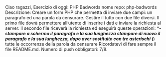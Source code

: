 <!-------------------------
    CONSEGNA ESERCIZIO
-------------------------->

Ciao ragazzi,
Esercizio di oggi: PHP Badwords
nome repo: php-badwords
Descrizione: Creare un form PHP che permetta di inviare due campi: un paragrafo ed una parola da censurare.
Gestire il tutto con due file diversi. Il primo file dovrà permettere all’utente di inserire i dati e inviare la richiesta al server.
Il secondo file riceverà la richiesta ed eseguirà queste operazioni: \***_- stampare a schermo il paragrafo e la sua lunghezza
stampare di nuovo il paragrafo e la sua lunghezza, dopo aver sostituito con tre asterischi (_**) tutte le occorrenze della parola da censurare
Ricordatevi di fare sempre il file README.md.
Numero di push obbligatori: 7/8.
